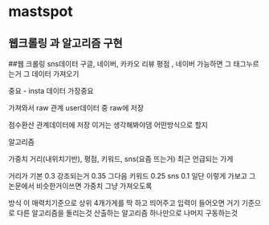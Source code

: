 # mastspot

## 웹크롤링 과 알고리즘 구현

##웹 크롤링
sns데이터 
구글, 네이버, 카카오 리뷰 평점 , 네이버 가능하면 그 태그누르는거 그 데이터 가져오기

중요  - insta 데이터 가장중요

가져와서 raw 관계 user데이터 중 raw에 저장

점수환산 관계데이터에 저장
이거는 생각해봐야댐 어떤방식으로 할지



알고리즘

가중치
거리(내위치기반), 평점, 키워드, sns(요즘 뜨는거) 최근 언급되는 가게

거리가 기본 0.3 강조되는거 0.35 그다음 키워드 0.25  sns 0.1 
일단 이렇게 가보고 그 논문에서 비슷한거이쓰면 가중치 그냥 가져오도록

방식
이 매력치기준으로 상위 4개가게를 딱 하고 띄어주고 입력이 들어오면 거기 기준으로 다른 알고리즘을 돌리는것
산출하는 알고리즘 하나만으로 나머지 구동하는것
